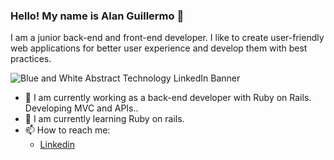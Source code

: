 ### Hello! My name is Alan Guillermo 👋
I am a junior back-end and front-end developer. I like to create user-friendly web applications for better user experience and develop them with best practices.

![Blue and White Abstract Technology LinkedIn Banner](https://user-images.githubusercontent.com/31216472/120875079-8cd8eb00-c56f-11eb-8de1-23ed469c1724.gif)

- 🔭 I am currently working as a back-end developer with Ruby on Rails. Developing MVC and APIs..
- 🌱 I am currently learning Ruby on rails.
- 📫 How to reach me:
  - [Linkedin](https://www.linkedin.com/in/alang2016/)

<!--
**ALAN1MACIAS/ALAN1MACIAS** is a ✨ _special_ ✨ repository because its `README.md` (this file) appears on your GitHub profile.

Here are some ideas to get you started:

- 🔭 I’m currently working on ...
- 🌱 I’m currently learning ...
- 👯 I’m looking to collaborate on ...
- 🤔 I’m looking for help with ...
- 💬 Ask me about ...
- 📫 How to reach me: ...
- 😄 Pronouns: ...
- ⚡ Fun fact: ...
-->

